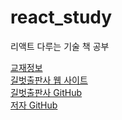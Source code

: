 # react_study
리액트 다루는 기술 책 공부

[교재정보](https://ebook-product.kyobobook.co.kr/dig/epd/ebook/E000002938109)</br>
[길벗출판사 웹 사이트](http://www.gilbut.co.kr/)</br>
[길벗출판사 GitHub](http://www.github.com/gilbutITbook/080203)</br>
[저자 GitHub](http://www.github.com/velopert/learning-react)
